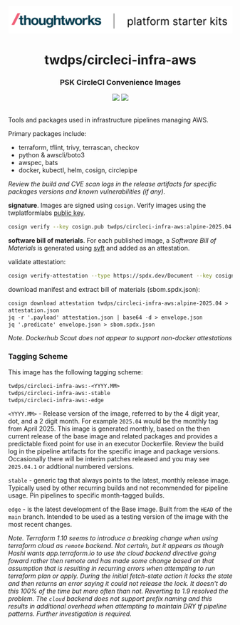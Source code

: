 <div align="center">
	<p>
		<img alt="Thoughtworks Logo" src="https://raw.githubusercontent.com/twplatformlabs/static/master/psk_banner.png" width=800 />
	</p>
  <h1>twdps/circleci-infra-aws</h1>
  <h3>PSK CircleCI Convenience Images</h3>
  <a href="https://app.circleci.com/pipelines/github/twplatformlabs/circleci-infra-aws"><img src="https://circleci.com/gh/twplatformlabs/circleci-infra-aws.svg?style=shield"></a> <a href="https://opensource.org/licenses/MIT"><img src="https://img.shields.io/github/license/twplatformlabs/circleci-infra-aws"></a>
</div>
<br />

Tools and packages used in infrastructure pipelines managing AWS.  

Primary packages include:  
- terraform, tflint, trivy, terrascan, checkov  
- python & awscli/boto3  
- awspec, bats  
- docker, kubectl, helm, cosign, circlepipe 

_Review the build and CVE scan logs in the release artifacts for specific packages versions and known vulnerabilities (if any)._  

**signature**. Images are signed using `cosign`. Verify images using the twplatformlabs [public key](https://raw.githubusercontent.com/twplatformlabs/static/master/cosign.pub).  
```bash
cosign verify --key cosign.pub twdps/circleci-infra-aws:alpine-2025.04
```  
**software bill of materials**. For each published image, a _Software Bill of Materials_ is generated using [syft](https://github.com/anchore/syft) and added as an attestation.  

validate attestation:  
```bash
cosign verify-attestation --type https://spdx.dev/Document --key cosign.pub twdps/circleci-infra-aws:alpine-2025.04
```
download manifest and extract bill of materials (sbom.spdx.json):  
```
cosign download attestation twdps/circleci-infra-aws:alpine-2025.04 > attestation.json  
jq -r '.payload' attestation.json | base64 -d > envelope.json
jq '.predicate' envelope.json > sbom.spdx.json
```
_Note. Dockerhub Scout does not appear to support non-docker attestations_  

### Tagging Scheme

This image has the following tagging scheme:

```
twdps/circleci-infra-aws:-<YYYY.MM>
twdps/circleci-infra-aws:-stable
twdps/circleci-infra-aws:-edge
```

`<YYYY.MM>` - Release version of the image, referred to by the 4 digit year, dot, and a 2 digit month. For example `2025.04` would be the monthly tag from April 2025. This image is generated monthly, based on the then current release of the base image and related packages and provides a predictable fixed point for use in an executor Dockerfile. Review the build log in the pipeline artifacts for the specific image and package versions. Occasionally there will be interim patches released and you may see `2025.04.1` or addtional numbered versions.  

`stable` - generic tag that always points to the latest, monthly release image. Typically used by other recurring builds and not recommended for pipeline usage. Pin pipelines to specific month-tagged builds.  

`edge` - is the latest development of the Base image. Built from the `HEAD` of the `main` branch. Intended to be used as a testing version of the image with the most recent changes.   

_Note. Terraform 1.10 seems to introduce a breaking change when using terraform cloud as `remote` backend. Not certain, but it appears as though Hashi wants app.terraform.io to use the cloud backend directive going foward rather then remote and has made some change based on that assumption that is resulting in recurring errors when attempting to run terraform plan or apply. During the initial fetch-state action it locks the state and then returns an error saying it could not release the lock. It doesn't do this 100% of the time but more often than not. Reverting to 1.9 resolved the problem. The `cloud` backend does not support prefix naming and this results in additional overhead when attempting to maintain DRY tf pipeline patterns. Further investigation is required._
